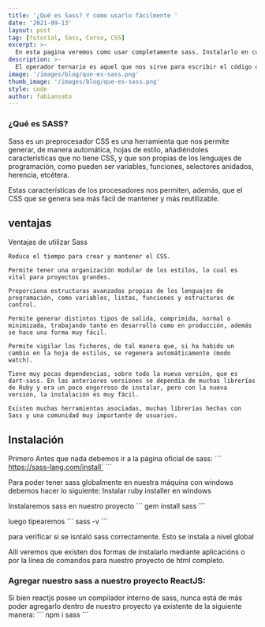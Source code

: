 ```yaml
---
title: '¿Qué es Sass? Y como usarlo fácilmente '
date: '2021-09-13'
layout: post
tag: [tutorial, Sass, Curso, CSS]
excerpt: >-
  En esta pagina veremos como usar completamente sass. Instalarlo en cualquier proyecto y poder usarlo de manera eficiente
description: >-
  El operador ternario es aquel que nos sirve para escribir el código de una sentencia if de una forma más sencilla. Veremos como hacerlo
image: '/images/blog/que-es-sass.png'
thumb_image: '/images/blog/que-es-sass.png'
style: code
author: fabiansato
---
```


### ¿Qué es SASS?
Sass es un preprocesador CSS es una herramienta que nos permite generar, de manera automática, hojas de estilo, añadiéndoles características que no tiene CSS, y que son propias de los lenguajes de programación, como pueden ser variables, funciones, selectores anidados, herencia, etcétera.

Estas características de los procesadores nos permiten, además, que el CSS que se genera sea más fácil de mantener y más reutilizable.

## ventajas
Ventajas de utilizar Sass


    Reduce el tiempo para crear y mantener el CSS.

    Permite tener una organización modular de los estilos, lo cual es vital para proyectos grandes.

    Proporciona estructuras avanzadas propias de los lenguajes de programación, como variables, listas, funciones y estructuras de control.

    Permite generar distintos tipos de salida, comprimida, normal o minimizada, trabajando tanto en desarrollo como en producción, además se hace una forma muy fácil.

    Permite vigilar los ficheros, de tal manera que, si ha habido un cambio en la hoja de estilos, se regenera automáticamente (modo watch).

    Tiene muy pocas dependencias, sobre todo la nueva versión, que es dart-sass. En las anteriores versiones se dependía de muchas librerías de Ruby y era un poco engorroso de instalar, pero con la nueva versión, la instalación es muy fácil.

    Existen muchas herramientas asociadas, muchas librerías hechas con Sass y una comunidad muy importante de usuarios.


## Instalación

Primero Antes que nada debemos ir a la página oficial de sass:
´´´
https://sass-lang.com/install´
´´´

Para poder tener sass globalmente en nuestra máquina con windows debemos hacer lo siguiente:
Instalar ruby installer en windows

Instalaremos sass en nuestro proyecto
´´´
gem install sass
´´´

luego tipearemos 
´´´
sass -v
´´´

para verificar si se isntaló sass correctamente. Esto se instala a nivel global


Allí veremos que existen dos formas de instalarlo mediante aplicacións o por la línea de comandos para nuestro proyecto de html completo.

### Agregar nuestro sass a nuestro proyecto ReactJS:
Si bien reactjs posee un compilador interno de sass, nunca está de más poder agregarlo dentro de nuestro proyecto ya existente de la siguiente manera:
´´´
npm i sass
´´´